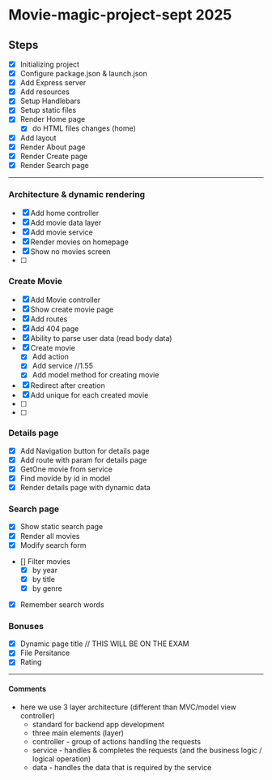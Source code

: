 # Movie-magic-project-sept 2025

## Steps

- [x] Initializing project
- [x] Configure package.json & launch.json
- [x] Add Express server
- [x] Add resources
- [x] Setup Handlebars
- [x] Setup static files
- [x] Render Home page
  - [x] do HTML files changes (home)
- [x] Add layout
- [x] Render About page
- [x] Render Create page
- [x] Render Search page

---

### Architecture & dynamic rendering

- [x] Add home controller
- [x] Add movie data layer
- [x] Add movie service
- [x] Render movies on homepage
- [x] Show no movies screen
- [ ]

### Create Movie

- [x] Add Movie controller
- [x] Show create movie page
- [x] Add routes
- [x] Add 404 page
- [x] Ability to parse user data (read body data)
- [x] Create movie
  - [x] Add action
  - [x] Add service //1.55
  - [x] Add model method for creating movie
- [x] Redirect after creation
- [x] Add unique for each created movie
- [ ]
- [ ]

### Details page

- [x] Add Navigation button for details page
- [x] Add route with param for details page
- [x] GetOne movie from service
- [x] Find movide by id in model
- [x] Render details page with dynamic data

### Search page

- [x] Show static search page
- [x] Render all movies
- [x] Modify search form
- [] Filter movies
  - [x] by year
  - [x] by title
  - [x] by genre
- [x] Remember search words

### Bonuses

- [x] Dynamic page title // THIS WILL BE ON THE EXAM
- [x] File Persitance
- [x] Rating

---

#### Comments

- here we use 3 layer architecture (different than MVC/model view controller)
  - standard for backend app development
  - three main elements (layer)
  - controller - group of actions handling the requests
  - service - handles & completes the requests (and the business logic / logical operation)
  - data - handles the data that is required by the service
